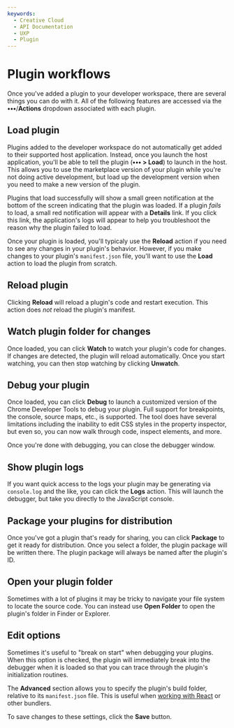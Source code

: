 ```yaml
---
keywords:
  - Creative Cloud
  - API Documentation
  - UXP
  - Plugin
---
```


# Plugin workflows

Once you've added a plugin to your developer workspace, there are several things you can do with it. All of the following features are accessed via the **•••**/**Actions** dropdown associated with each plugin.

## Load plugin

Plugins added to the developer workspace do not automatically get added to their supported host application. Instead, once you launch the host application, you'll be able to tell the plugin (**••• > Load**) to launch in the host. This allows you to use the marketplace version of your plugin while you're not doing active development, but load up the development version when you need to make a new version of the plugin.

Plugins that load successfully will show a small green notification at the bottom of the screen indicating that the plugin was loaded. If a plugin _fails_ to load, a small red notification will appear with a **Details** link. If you click this link, the application's logs will appear to help you troubleshoot the reason why the plugin failed to load.

Once your plugin is loaded, you'll typicaly use the **Reload** action if you need to see any changes in your plugin's behavior. However, if you make changes to your plugin's `manifest.json` file, you'll want to use the **Load** action to load the plugin from scratch.

## Reload plugin

Clicking **Reload** will reload a plugin's code and restart execution. This action does _not_ reload the plugin's manifest.

## Watch plugin folder for changes

Once loaded, you can click **Watch** to watch your plugin's code for changes. If changes are detected, the plugin will reload automatically. Once you start watching, you can then stop watching by clicking **Unwatch**.

## Debug your plugin

Once loaded, you can click **Debug** to launch a customized version of the Chrome Developer Tools to debug your plugin. Full support for breakpoints, the console, source maps, etc., is supported. The tool does have several limitations including the inability to edit CSS styles in the property inspector, but even so, you can now walk through code, inspect elements, and more.

Once you're done with debugging, you can close the debugger window.

## Show plugin logs

If you want quick access to the logs your plugin may be generating via `console.log` and the like, you can click the **Logs** action. This will launch the debugger, but take you directly to the JavaScript console.

## Package your plugins for distribution

Once you've got a plugin that's ready for sharing, you can click **Package** to get it ready for distribution. Once you select a folder, the plugin package will be written there. The plugin package will always be named after the plugin's ID.

## Open your plugin folder

Sometimes with a lot of plugins it may be tricky to navigate your file system to locate the source code. You can instead use **Open Folder** to open the plugin's folder in Finder or Explorer.

## Edit options

Sometimes it's useful to "break on start" when debugging your plugins. When this option is checked, the plugin will immediately break into the debugger when it is loaded so that you can trace through the plugin's initialization routines.

The **Advanced** section allows you to specify the plugin's build folder, relative to its `manifest.json` file. This is useful when [working with React](../working-with-react/) or other bundlers.

To save changes to these settings, click the **Save** button.

